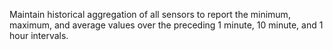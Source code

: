 Maintain historical aggregation of all sensors to report the minimum, maximum,
and average values over the preceding 1 minute, 10 minute, and 1 hour intervals.
